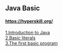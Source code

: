 ## Java Basic
#### https://hyperskill.org/

[1.Introduction to Java](https://github.com/himj131/JAVA/blob/master/1.Introduction%20to%20Java.md)  
[2.Basic literals](https://github.com/himj131/JAVA/blob/master/2.Basic%20literals.md)  
[3.The first basic program](https://github.com/himj131/JAVA/blob/master/3.Theory:%20The%20first%20program.md)

